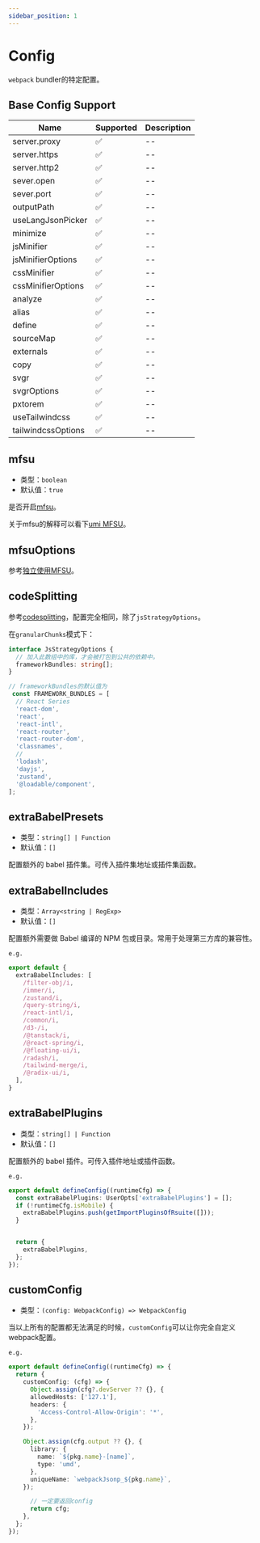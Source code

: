 ```yaml
---
sidebar_position: 1
---
```


# Config

`webpack` bundler的特定配置。

## Base Config Support

| Name               | Supported | Description |
| ------------------ | --------- | ----------- |
| server.proxy       | ✅         | --          |
| server.https       | ✅         | --          |
| server.http2       | ✅         | --          |
| sever.open         | ✅         | --          |
| sever.port         | ✅         | --          |
| outputPath         | ✅         | --          |
| useLangJsonPicker  | ✅         | --          |
| minimize           | ✅         | --          |
| jsMinifier         | ✅         | --          |
| jsMinifierOptions  | ✅         | --          |
| cssMinifier        | ✅         | --          |
| cssMinifierOptions | ✅         | --          |
| analyze            | ✅         | --          |
| alias              | ✅         | --          |
| define             | ✅         | --          |
| sourceMap          | ✅         | --          |
| externals          | ✅         | --          |
| copy               | ✅         | --          |
| svgr               | ✅         | --          |
| svgrOptions        | ✅         | --          |
| pxtorem            | ✅         | --          |
| useTailwindcss     | ✅         | --          |
| tailwindcssOptions | ✅         | --          |

## mfsu

- 类型：`boolean`
- 默认值：`true`

是否开启[mfsu](https://module-federation.github.io/)。

关于mfsu的解释可以看下[umi MFSU](https://umijs.org/docs/guides/mfsu#mfsu)。

## mfsuOptions

参考[独立使用MFSU](https://umijs.org/blog/mfsu-independent-usage)。

## codeSplitting

参考[codesplitting](https://umijs.org/docs/docs/3.0/api/config#codesplitting)，配置完全相同，除了`jsStrategyOptions`。

在`granularChunks`模式下：

```ts
interface JsStrategyOptions {
  // 加入此数组中的库，才会被打包到公共的依赖中。
  frameworkBundles: string[];
}

// frameworkBundles的默认值为
 const FRAMEWORK_BUNDLES = [
  // React Series
  'react-dom',
  'react',
  'react-intl',
  'react-router',
  'react-router-dom',
  'classnames',
  //
  'lodash',
  'dayjs',
  'zustand',
  '@loadable/component',
];
```

## extraBabelPresets

- 类型：`string[] | Function`
- 默认值：`[]`

配置额外的 babel 插件集。可传入插件集地址或插件集函数。

## extraBabelIncludes

- 类型：`Array<string | RegExp>`
- 默认值：`[]`

配置额外需要做 Babel 编译的 NPM 包或目录。常用于处理第三方库的兼容性。

`e.g.`

```ts
export default {
  extraBabelIncludes: [
    /filter-obj/i,
    /immer/i,
    /zustand/i,
    /query-string/i,
    /react-intl/i,
    /common/i,
    /d3-/i,
    /@tanstack/i,
    /@react-spring/i,
    /@floating-ui/i,
    /radash/i,
    /tailwind-merge/i,
    /@radix-ui/i,
  ],
}
```

## extraBabelPlugins

- 类型：`string[] | Function`
- 默认值：`[]`

配置额外的 babel 插件。可传入插件地址或插件函数。

`e.g.`

```ts
export default defineConfig((runtimeCfg) => {
  const extraBabelPlugins: UserOpts['extraBabelPlugins'] = [];
  if (!runtimeCfg.isMobile) {
    extraBabelPlugins.push(getImportPluginsOfRsuite([]));
  }


  return {
    extraBabelPlugins,
  };
});
```

## customConfig

- 类型：`(config: WebpackConfig) => WebpackConfig`

当以上所有的配置都无法满足的时候，`customConfig`可以让你完全自定义webpack配置。

`e.g.`

```ts
export default defineConfig((runtimeCfg) => {
  return {
    customConfig: (cfg) => {
      Object.assign(cfg?.devServer ?? {}, {
      allowedHosts: ['127.1'],
      headers: {
        'Access-Control-Allow-Origin': '*',
      },
    });

    Object.assign(cfg.output ?? {}, {
      library: {
        name: `${pkg.name}-[name]`,
        type: 'umd',
      },
      uniqueName: `webpackJsonp_${pkg.name}`,
    });

      // 一定要返回config
      return cfg;
    },
  };
});
```
